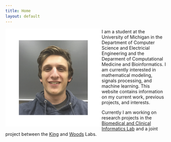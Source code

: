 ```yaml
---
title: Home
layout: default
---
```


<img src="https://github.com/Jpickard1/jpickard1.github.io/blob/main/content/imgs/Joshua%20Pickard%20photo.png?raw=true" alt="Joshua Pickard (picture)" align="left" width="300"/>

I am a student at the University of Michigan in the Department of Computer Science and Electricial Engineering and the Deparment of Computational Medicine and Bioinformatics. I am currently interested in mathematical modeling, signals processing, and machine learning. This website contains information on my current work, previous projects, and interests.

Currently I am working on research projects in the [Biomedical and Clinical Informatics Lab](https://najarianlab.ccmb.med.umich.edu/people/joshua-pickard) and a joint project between the [King](https://kinglab.eeb.lsa.umich.edu/) and [Woods](https://the-woods-lab.com/) Labs.
